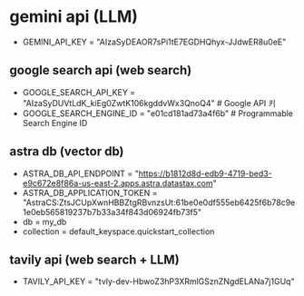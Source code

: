 # gemini api (LLM)
- GEMINI_API_KEY = "AIzaSyDEAOR7sPi1tE7EGDHQhyx-JJdwER8u0eE"

## google search api (web search)
- GOOGLE_SEARCH_API_KEY = "AIzaSyDUVtLdK_kiEg0ZwtK106kgddvWx3QnoQ4"  # Google API 키  
- GOOGLE_SEARCH_ENGINE_ID = "e01cd181ad73a4f6b"  # Programmable Search Engine ID  

## astra db (vector db)
- ASTRA_DB_API_ENDPOINT = "https://b1812d8d-edb9-4719-bed3-e9c672e8f86a-us-east-2.apps.astra.datastax.com"  
- ASTRA_DB_APPLICATION_TOKEN = "AstraCS:ZtsJCUpXwnHBBZtgRBvnzsUt:61be0e0df555eb6425f6b78c9e1e0eb565819237b7b33a34f843d06924fb73f5"  
- db = my_db  
- collection = default_keyspace.quickstart_collection  

## tavily api (web search + LLM)
- TAVILY_API_KEY = "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"  

